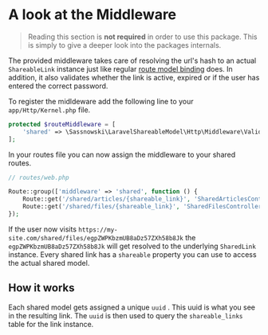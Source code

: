 # A look at the Middleware

> Reading this section is **not required** in order to use this package. This is simply to give a deeper look into the packages internals.

The provided middleware takes care of resolving the url's hash to an actual `ShareableLink` instance just like regular [route model binding](https://laravel.com/docs/5.4/routing#route-model-binding) does. In addition, it also validates whether the link is active, expired or if the user has entered the correct password.

To register the midldeware add the following line to your `app/Http/Kernel.php` file.

```php
protected $routeMiddleware = [
    'shared' => \Sassnowski\LaravelShareableModel\Http\Middleware\ValidateShareableLink::class,
];
```

In your routes file you can now assign the middleware to your shared routes.

```php
// routes/web.php

Route::group(['middleware' => 'shared', function () {
    Route::get('/shared/articles/{shareable_link}', 'SharedArticlesController@show');
    Route::get('/shared/files/{shareable_link}', 'SharedFilesController@show');
});
```

If the user now visits `https://my-site.com/shared/files/egpZWPKbzmUB8aDz57ZXh58b8Jk` the `egpZWPKbzmUB8aDz57ZXh58b8Jk` will get resolved to the underlying `SharedLink` instance. Every shared link has a `shareable` property you can use to access the actual shared model.

## How it works

Each shared model gets assigned a unique `uuid` . This uuid is what you see in the resulting link. The `uuid` is then used to query the `shareable_links` table for the link instance.

